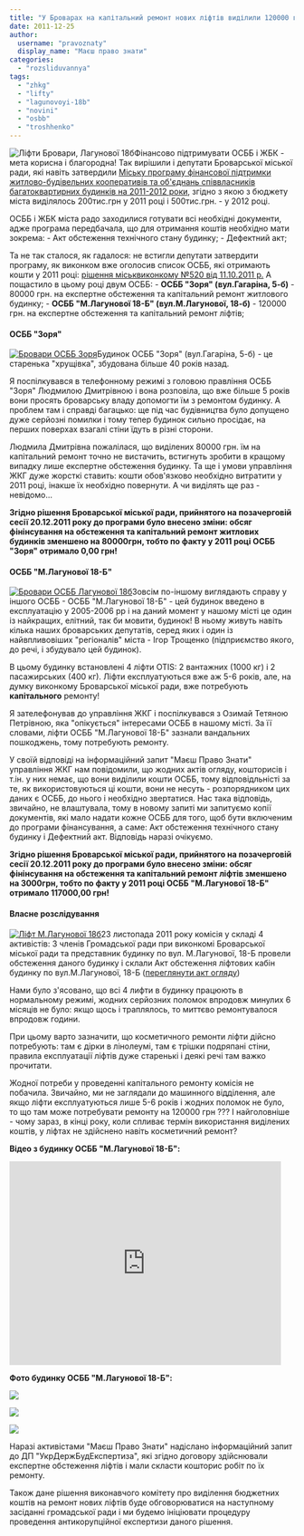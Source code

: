 ```yaml
---
title: "У Броварах на капітальний ремонт нових ліфтів виділили 120000 грн"
date: 2011-12-25
author: 
  username: "pravoznaty"
  display_name: "Маєш право знати"
categories: 
  - "rozsliduvannya"
tags: 
  - "zhkg"
  - "lifty"
  - "lagunovoyi-18b"
  - "novini"
  - "osbb"
  - "troshhenko"
---
```


![](https://mpz.brovary.org/wp-content/uploads/2011/12/Ліфти-Бровари-Лагунової-18б.jpg "Ліфти Бровари, Лагунової 18б")Фінансово підтримувати ОСББ і ЖБК - мета корисна і благородна! Так вирішили і депутати Броварської міської ради, які навіть затвердили [Міську програму фінансової підтримки житлово-будівельних кооперативів та об'єднань співвласників багатоквартирних будинків на 2011-2012 роки](https://www.slideshare.net/sergIlliukhin/340-1306-15092011 "Міська програма підтримки ОСББ"), згідно з якою з бюджету міста виділялось 200тис.грн у 2011 році і 500тис.грн. - у 2012 році.<!--more-->

ОСББ і ЖБК міста радо заходилися готувати всі необхідні документи, адже програма передбачала, що для отримання коштів необхідно мати зокрема: - Акт обстеження технічного стану будинку; - Дефектний акт;

Та не так сталося, як гадалося: не встигли депутати затвердити програму, як виконком вже оголосив список ОСББ, які отримають кошти у 2011 році: [рішення міськвиконкому №520 від 11.10.2011 р.](https://www.slideshare.net/sergIlliukhin/520-11102011 "Рішення міськвиконкому") А пощастило в цьому році двум ОСББ: - **ОСББ "Зоря" (вул.Гагаріна, 5-б)** - 80000 грн. на експертне обстеження та капітальний ремонт житлового будинку; - **ОСББ "М.Лагунової 18-Б" (вул.М.Лагунової, 18-б)** - 120000 грн. на експертне обстеження та капітальний ремонт ліфтів;

#### ОСББ "Зоря"

[![](https://mpz.brovary.org/wp-content/uploads/2011/12/Бровари-ОСББ-Зоря.jpg "Бровари ОСББ Зоря")](https://mpz.brovary.org/wp-content/uploads/2011/12/Бровари-ОСББ-Зоря.jpg)Будинок ОСББ "Зоря" (вул.Гагаріна, 5-б) - це старенька "хрущівка", збудована більше 40 років назад.

Я поспілкувався в телефонному режимі з головою правління ОСББ "Зоря" Людмилою Дмитрівною і вона розповіла, що вже більше 5 років вони просять броварську владу допомогти їм з ремонтом будинку. А проблем там і справді багацько: ще під час будівництва було допущено дуже серйозні помилки і тому тепер будинок сильно просідає, на перших поверхах взагалі стіни їдуть в різні сторони.

Людмила Дмитрівна пожалілася, що виділених 80000 грн. їм на капітальний ремонт точно не вистачить, встигнуть зробити в кращому випадку лише експертне обстеження будинку. Та ще і умови управління ЖКГ дуже жорсткі ставить: кошти обов'язково необхідно витратити у 2011 році, інакше їх необхідно повернути. А чи виділять ще раз - невідомо...

**Згідно рішення Броварської міської ради, прийнятого на позачерговій сесії 20.12.2011 року до програми було внесено зміни: обсяг фінінсування на обстеження та капітальний ремонт житлових будинків зменшено на 80000грн, тобто по факту у 2011 році ОСББ "Зоря" отримало 0,00 грн!**

#### ОСББ "М.Лагунової 18-Б"

[![](https://mpz.brovary.org/wp-content/uploads/2011/12/Бровари-ОСББ-Лагунової-18б.jpg "Бровари ОСББ Лагунової 18б")](https://mpz.brovary.org/wp-content/uploads/2011/12/Бровари-ОСББ-Лагунової-18б.jpg)Зовсім по-іншому виглядають справу у іншого ОСББ - ОСББ "М.Лагунової 18-Б" - цей будинок введено в експлуатацію у 2005-2006 рр і на даний момент у нашому місті це один із найкращих, елітний, так би мовити, будинок! В ньому живуть навіть кілька наших броварських депутатів, серед яких і один із найвпливовіших "регіоналів" міста - Ігор Трощенко (підприємство якого, до речі, і збудувало цей будинок).

В цьому будинку встановлені 4 ліфти OTIS: 2 вантажних (1000 кг) і 2 пасажирських (400 кг). Ліфти експлуатуються вже аж 5-6 років, але, на думку виконкому Броварської міської ради, вже потребують **капітального** ремонту!

Я зателефонував до управління ЖКГ і поспілкувався з Озимай Тетяною Петрівною, яка "опікується" інтересами ОСББ в нашому місті. За її словами, ліфти ОСББ "М.Лагунової 18-Б" зазнали вандальних пошкоджень, тому потребують ремонту.

У своїй відповіді на інформаційний запит "Маєш Право Знати" управління ЖКГ нам повідомили, що жодних актів огляду, кошторисів і т.ін. у них немає, що вони виділили кошти ОСББ, тому відповідльністі за те, як використовуються ці кошти, вони не несуть - розпорядником цих даних є ОСББ, до нього і необхідно звертатися. Нас така відповідь, звичайно, не влаштувала, тому в новому запиті ми запитуємо копії документів, які мало надати кожне ОСББ для того, щоб бути включеним до програми фінансування, а саме: Акт обстеження технічного стану будинку і Дефектний акт. Відповідь наразі очікуємо.

**Згідно рішення Броварської міської ради, прийнятого на позачерговій сесії 20.12.2011 року до програми було внесено зміни: обсяг фінінсування на обстеження та капітальний ремонт ліфтів зменшено на 3000грн, тобто по факту у 2011 році ОСББ "М.Лагунової 18-Б" отримало 117000,00 грн!**

#### Власне розслідування

[![](https://mpz.brovary.org/wp-content/uploads/2011/12/Ліфт-М.Лагунової-18б.jpg "Ліфт М.Лагунової 18б")](https://mpz.brovary.org/wp-content/uploads/2011/12/Ліфт-М.Лагунової-18б.jpg)23 листопада 2011 року комісія у складі 4 активістів: 3 членів Громадської ради при виконкомі Броварської міської ради та представник будинку по вул. М.Лагунової, 18-Б провели обстеження даного будинку і склали Акт обстеження ліфтових кабін будинку по вул.М.Лагунової, 18-Б ([переглянути акт огляду](https://www.slideshare.net/sergIlliukhin/18-10871024 "Акт огляду Бровари Лагунової 18б"))

Нами було з'ясовано, що всі 4 лифти в будинку працюють в нормальному режимі, жодних серйозних поломок впродовж минулих 6 місяців не було: якщо щось і траплялось, то миттєво ремонтувалося впродовж години.

При цьому варто зазначити, що косметичного ремонти ліфти дійсно потребують: там є дірки в лінолеумі, там є трішки подряпані стіни, правила експлуатації ліфтів дуже старенькі і деякі речі там важко прочитати.

Жодної потреби у проведенні капітального ремонту комісія не побачила. Звичайно, ми не заглядали до машинного відділення, але якщо ліфти експлуатуються лише 5-6 років і жодних поломок не було, то що там може потребувати ремонту на 120000 грн ??? І найголовніше - чому зараз, в кінці року, коли спливає термін використання виділених коштів, у ліфтах не здійснено навіть косметичний ремонт?

**Відео з будинку ОСББ "М.Лагунової 18-Б":**

<iframe src="https://www.youtube.com/embed/t_SdoK7PG6c" frameborder="0" width="480" height="360"></iframe>

**Фото будинку ОСББ "М.Лагунової 18-Б":**

[![](https://mpz.brovary.org/wp-content/uploads/2011/12/IMG_0011.jpg)](https://mpz.brovary.org/wp-content/uploads/2011/12/IMG_0011.jpg)

[![](https://mpz.brovary.org/wp-content/uploads/2011/12/IMG_2336.jpg)](https://mpz.brovary.org/wp-content/uploads/2011/12/IMG_2336.jpg)

[![](https://mpz.brovary.org/wp-content/uploads/2011/12/IMG_2323.jpg)](https://mpz.brovary.org/wp-content/uploads/2011/12/IMG_2323.jpg)

Наразі активістами "Маєш Право Знати" надіслано інформаційний запит до ДП "УкрДержБудЕкспертиза", які згідно договору здійснювали експертне обстеження ліфтів і мали скласти кошторис робіт по їх ремонту.

Також дане рішення виконавчого комітету про виділення бюджетних коштів на ремонт нових ліфтів буде обговорюватися на наступному засіданні громадської ради і ми будемо ініціювати процедуру проведення антикорупційної експертизи даного рішення.
